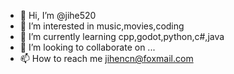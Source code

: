 - 👋 Hi, I’m @jihe520
- 👀 I’m interested in music,movies,coding
- 🌱 I’m currently learning cpp,godot,python,c#,java
- 💞️ I’m looking to collaborate on ...
- 📫 How to reach me jihencn@foxmail.com

<!---
jihe520/jihe520 is a ✨ special ✨ repository because its `README.md` (this file) appears on your GitHub profile.
You can click the Preview link to take a look at your changes.
--->
